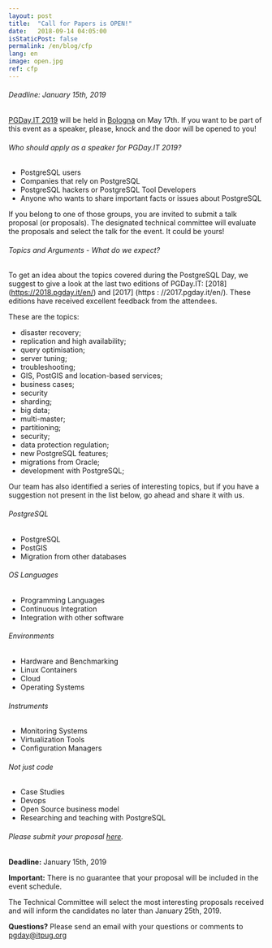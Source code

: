 ```yaml
---
layout: post
title:  "Call for Papers is OPEN!"
date:   2018-09-14 04:05:00
isStaticPost: false
permalink: /en/blog/cfp
lang: en
image: open.jpg
ref: cfp
---
```


###### Deadline: January 15th, 2019

[PGDay.IT 2019](https://2019.pgday.it/en/) will be held in [Bologna](https://2019.pgday.it/en/logistics/) on May 17th. If you want to be part of this event as a speaker, please, knock and the door will be opened to you!

###### Who should apply as a speaker for PGDay.IT 2019?

* PostgreSQL users
* Companies that rely on PostgreSQL
* PostgreSQL hackers or PostgreSQL Tool Developers
* Anyone who wants to share important facts or issues about PostgreSQL

If you belong to one of those groups, you are invited to submit a talk proposal (or proposals). The designated technical committee will evaluate the proposals and select the talk for the event. It could be yours!

###### Topics and Arguments - What do we expect?

To get an idea about the topics covered during the PostgreSQL Day, we suggest to give a look at the last two editions of PGDay.IT: [2018] (https://2018.pgday.it/en/) and [2017] (https : //2017.pgday.it/en/). These editions have received excellent feedback from the attendees.

These are the topics:

* disaster recovery;
* replication and high availability;
* query optimisation;
* server tuning;
* troubleshooting;
* GIS, PostGIS and location-based services;
* business cases;
* security
* sharding;
* big data;
* multi-master;
* partitioning;
* security;
* data protection regulation;
* new PostgreSQL features;
* migrations from Oracle;
* development with PostgreSQL;

Our team has also identified a series of interesting topics, but if you have a suggestion not present in the list below, go ahead and share it with us.

###### PostgreSQL

* PostgreSQL
* PostGIS
* Migration from other databases

###### OS Languages

* Programming Languages
* Continuous Integration
* Integration with other software

###### Environments

* Hardware and Benchmarking
* Linux Containers
* Cloud
* Operating Systems

###### Instruments

* Monitoring Systems
* Virtualization Tools
* Configuration Managers

###### Not just code

* Case Studies
* Devops
* Open Source business model
* Researching and teaching with PostgreSQL

###### Please submit your proposal [here](https://docs.google.com/forms/d/e/1FAIpQLSeYcLyrPIdiMMf5UsQMUV6riNwXVVqBR0-RMainTmO0MJLlKA/viewform).

__Deadline:__ January 15th, 2019

__Important:__ There is no guarantee that your proposal will be included in the event schedule.

The Technical Committee will select the most interesting proposals received and will inform the candidates no later than January 25th, 2019.

__Questions?__
Please send an email with your questions or comments to [pgday@itpug.org](mailto:pgday@itpug.org)
